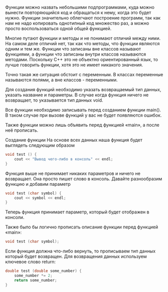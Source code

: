 Функции можно назвать небольшими подпрограммами, куда можно вынести повторяющийся код и обращаться к нему, когда это будет нужно.
Функции значительно облегчают построение программ, так как нам не надо копировать
однотипный код множество раз, а можно просто воспользоваться одной общей функцией.

Многие путают функции и методы и не понимают отличий между ними.
На самом деле отличий нет, так как что методы, что функции являются одним и тем же.
Функции что записаны вне классов называют функциями, а функции что записаны внутри классов называются методами.
Поскольку C++ это не объектно ориентированный язык, то лучше говорить функции, хотя это не имеет никакого значения.

Точно такая же ситуация обстоит с переменным. В классах переменные называются полями, а вне классов - переменными.

Для создания функций необходимо указать возвращаемый тип данных, указать название и параметры.
В случае когда функция ничего не возвращает, то указывается тип данных void.

Все функции необходимо записывать перед созданием функции main().
В таком случае при вызове функций у вас не будет появляются ошибок.

Также функции можно лишь объявить перед функцией «main», а после неё прописать.

Создание функции
На основе всех данных наша функция будет выглядеть следующим образом

```cpp
void test () {
    cout << "Вывод чего-либо в консоль" << endl;
}
```

Функция выше не принимает никаких параметров и ничего не возвращает.
Она просто пишет слово в консоль. Давайте разнообразим функцию и добавим параметр

```cpp
void test (char symbol) {
    cout << symbol << endl;
}
```

Теперь функция принимает параметр, который будет отображен в консоли.

Также было бы логично прописать описание функции перед функцией «main»:

```cpp
void test (char symbol);
```

Если функция должна что-либо вернуть, то прописываем тип данных который будет возвращен.
Для возвращения данных используем ключевое слово return:

```cpp
double test (double some_number) {
    some_number *= 2;
    return some_number;
}
```
